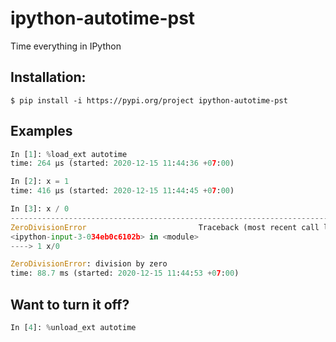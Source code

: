 # ipython-autotime-pst
Time everything in IPython

## Installation:

```console
$ pip install -i https://pypi.org/project ipython-autotime-pst
```

## Examples

```python
In [1]: %load_ext autotime
time: 264 µs (started: 2020-12-15 11:44:36 +07:00)

In [2]: x = 1
time: 416 µs (started: 2020-12-15 11:44:45 +07:00)

In [3]: x / 0
---------------------------------------------------------------------------
ZeroDivisionError                         Traceback (most recent call last)
<ipython-input-3-034eb0c6102b> in <module>
----> 1 x/0

ZeroDivisionError: division by zero
time: 88.7 ms (started: 2020-12-15 11:44:53 +07:00)
```

## Want to turn it off?

```python
In [4]: %unload_ext autotime
```
